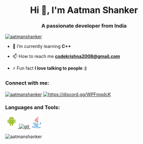 <h1 align="center">Hi 👋, I'm Aatman Shanker</h1>
<h3 align="center">A passionate developer from India</h3>

<p align="left"> <a href="https://twitter.com/aatmanshanker" target="blank"><img src="https://img.shields.io/twitter/follow/aatmanshanker?logo=twitter&style=for-the-badge" alt="aatmanshanker" /></a> </p>

- 🌱 I’m currently learning **C++**

- 📫 How to reach me **codekrishna2008@gmail.com**

- ⚡ Fun fact **I love talking to people :)**

<h3 align="left">Connect with me:</h3>
<p align="left">
<a href="https://twitter.com/aatmanshanker" target="blank"><img align="center" src="https://raw.githubusercontent.com/rahuldkjain/github-profile-readme-generator/master/src/images/icons/Social/twitter.svg" alt="aatmanshanker" height="30" width="40" /></a>
<a href="https://discord.gg/https://discord.gg/WPFmqdcK" target="blank"><img align="center" src="https://raw.githubusercontent.com/rahuldkjain/github-profile-readme-generator/master/src/images/icons/Social/discord.svg" alt="https://discord.gg/WPFmqdcK" height="30" width="40" /></a>
</p>

<h3 align="left">Languages and Tools:</h3>
<p align="left"> <a href="https://developer.android.com" target="_blank"> <img src="https://raw.githubusercontent.com/devicons/devicon/master/icons/android/android-original-wordmark.svg" alt="android" width="40" height="40"/> </a> <a href="https://git-scm.com/" target="_blank"> <img src="https://www.vectorlogo.zone/logos/git-scm/git-scm-icon.svg" alt="git" width="40" height="40"/> </a> <a href="https://www.java.com" target="_blank"> <img src="https://raw.githubusercontent.com/devicons/devicon/master/icons/java/java-original.svg" alt="java" width="40" height="40"/> </a> </p>

<p><img align="center" src="https://github-readme-stats.vercel.app/api/top-langs?username=aatmanshanker&show_icons=true&locale=en&layout=compact" alt="aatmanshanker" /></p>
